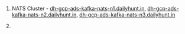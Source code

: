 1.  NATS Cluster -
    [dh-gcp-ads-kafka-nats-n1.dailyhunt.in](http://dh-gcp-ads-kafka-nats-n1.dailyhunt.in),
    [dh-gcp-ads-kafka-nats-n2.dailyhunt.in](http://dh-gcp-ads-kafka-nats-n1.dailyhunt.in),
    [dh-gcp-ads-kafka-nats-n3.dailyhunt.in](http://dh-gcp-ads-kafka-nats-n1.dailyhunt.in)

2.  
